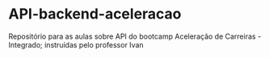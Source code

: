 # API-backend-aceleracao
Repositório para as aulas sobre API do bootcamp Aceleração de Carreiras - Integrado; instruídas pelo professor Ivan
